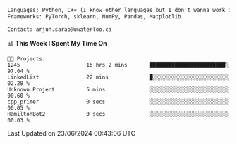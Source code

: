 ```txt
Languages: Python, C++ (I know other languages but I don't wanna work in em)
Frameworks: PyTorch, sklearn, NumPy, Pandas, Matplotlib

Contact: arjun.sarao@uwaterloo.ca
```

<!--START_SECTION:waka-->
📊 **This Week I Spent My Time On** 

```text
🐱‍💻 Projects: 
1245                     16 hrs 2 mins       ████████████████████████░   97.04 % 
LinkedList               22 mins             █░░░░░░░░░░░░░░░░░░░░░░░░   02.28 % 
Unknown Project          5 mins              ░░░░░░░░░░░░░░░░░░░░░░░░░   00.60 % 
cpp_primer               0 secs              ░░░░░░░░░░░░░░░░░░░░░░░░░   00.05 % 
HamiltonBot2             0 secs              ░░░░░░░░░░░░░░░░░░░░░░░░░   00.03 % 
```


 Last Updated on 23/06/2024 00:43:06 UTC
<!--END_SECTION:waka-->
